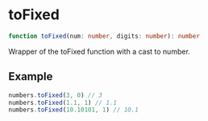# toFixed

```ts
function toFixed(num: number, digits: number): number
```

Wrapper of the toFixed function with a cast to number.

## Example

```ts
numbers.toFixed(3, 0) // 3
numbers.toFixed(1.1, 1) // 1.1
numbers.toFixed(10.10101, 1) // 10.1
```
